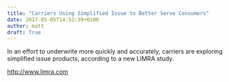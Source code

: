 ```yaml
---
title: "Carriers Using Simplified Issue to Better Serve Consumers"
date: 2017-05-05T14:52:39+0100
author: matt
draft: True
---
```

In an effort to underwrite more quickly and accurately, carriers are exploring simplified issue products, according to a new LIMRA study.

[ http://www.limra.com ]( http://www.limra.com/Posts/PR/Industry_Trends_Blog/Carriers_Using_Simplified_Issue_to_Better_Serve_Consumers.aspx )
